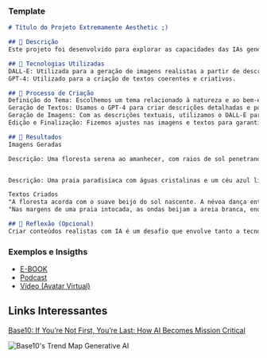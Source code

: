 
### Template

```markdown
# Título do Projeto Extremamente Aesthetic ;)

## 📒 Descrição
Este projeto foi desenvolvido para explorar as capacidades das IAs generativas na criação de conteúdos visuais e textuais que sejam realistas e esteticamente agradáveis. Utilizamos ferramentas avançadas de IA para gerar imagens e textos que podem ser utilizados em diversos contextos, como marketing, redes sociais e design.

## 🤖 Tecnologias Utilizadas
DALL-E: Utilizada para a geração de imagens realistas a partir de descrições textuais.
GPT-4: Utilizado para a criação de textos coerentes e criativos.

## 🧐 Processo de Criação
Definição do Tema: Escolhemos um tema relacionado à natureza e ao bem-estar.
Geração de Textos: Usamos o GPT-4 para criar descrições detalhadas e poéticas de cenários naturais.
Geração de Imagens: Com as descrições textuais, utilizamos o DALL-E para gerar imagens que representassem fielmente os cenários descritos.
Edição e Finalização: Fizemos ajustes nas imagens e textos para garantir coesão e um aspecto estético refinado.

## 🚀 Resultados
Imagens Geradas

Descrição: Uma floresta serena ao amanhecer, com raios de sol penetrando pela névoa.


Descrição: Uma praia paradisíaca com águas cristalinas e um céu azul límpido.

Textos Criados
"A floresta acorda com o suave beijo do sol nascente. A névoa dança entre as árvores enquanto os pássaros cantam uma melodia de boas-vindas ao novo dia."
"Nas margens de uma praia intocada, as ondas beijam a areia branca, enquanto o horizonte se mistura com o céu azul infinito."

## 💭 Reflexão (Opcional)
Criar conteúdos realistas com IA é um desafio que envolve tanto a tecnologia quanto a criatividade humana. Foi fascinante ver como as ferramentas de IA podem complementar a visão criativa, permitindo a produção de conteúdos que talvez não fossem possíveis de outra forma. Este projeto mostrou o potencial das IAs generativas em diversos campos, desde a arte até o marketing.
```

### Exemplos e Insigths

- [E-BOOK](/exemplos/E-BOOK.md)
- [Podcast](/exemplos/PODCAST.md)
- [Vídeo (Avatar Virtual)](/exemplos/VIDEO.md)

## Links Interessantes

[Base10: If You’re Not First, You’re Last: How AI Becomes Mission Critical](https://base10.vc/post/generative-ai-mission-critical/)

![Base10's Trend Map Generative AI](https://github.com/digitalinnovationone/lab-natty-or-not/assets/730492/f4df26e8-f8f7-4419-8252-c69d73ea930c)
